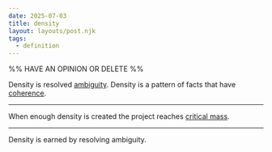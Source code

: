 ```yaml
---
date: 2025-07-03
title: density
layout: layouts/post.njk
tags:
  - definition
---
```

%%
HAVE AN OPINION OR DELETE
%%

Density is resolved [ambiguity](ambiguity.md). 
Density is a pattern of facts that have [coherence](coherence.md). 

---

When enough density is created the project reaches [critical mass](critical%20mass.md).

---

Density is earned by resolving ambiguity. 